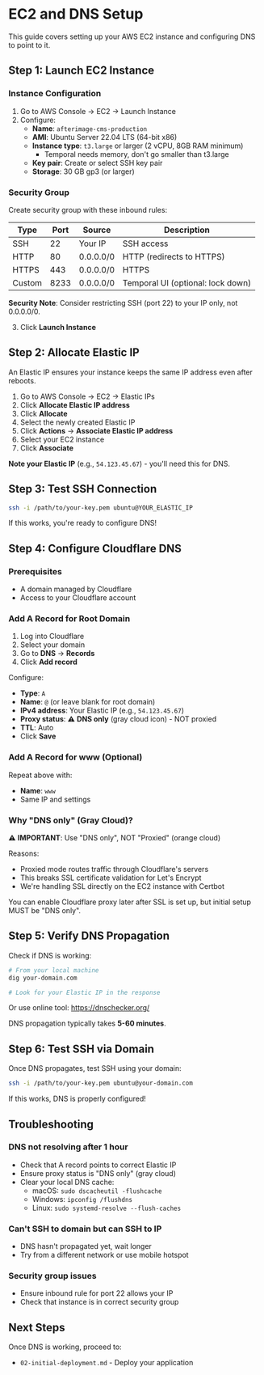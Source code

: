 # EC2 and DNS Setup

This guide covers setting up your AWS EC2 instance and configuring DNS to point to it.

## Step 1: Launch EC2 Instance

### Instance Configuration

1. Go to AWS Console → EC2 → Launch Instance
2. Configure:
   - **Name**: `afterimage-cms-production`
   - **AMI**: Ubuntu Server 22.04 LTS (64-bit x86)
   - **Instance type**: `t3.large` or larger (2 vCPU, 8GB RAM minimum)
     - Temporal needs memory, don't go smaller than t3.large
   - **Key pair**: Create or select SSH key pair
   - **Storage**: 30 GB gp3 (or larger)

### Security Group

Create security group with these inbound rules:

| Type  | Port  | Source    | Description                    |
|-------|-------|-----------|--------------------------------|
| SSH   | 22    | Your IP   | SSH access                     |
| HTTP  | 80    | 0.0.0.0/0 | HTTP (redirects to HTTPS)      |
| HTTPS | 443   | 0.0.0.0/0 | HTTPS                          |
| Custom| 8233  | 0.0.0.0/0 | Temporal UI (optional: lock down) |

**Security Note**: Consider restricting SSH (port 22) to your IP only, not 0.0.0.0/0.

3. Click **Launch Instance**

## Step 2: Allocate Elastic IP

An Elastic IP ensures your instance keeps the same IP address even after reboots.

1. Go to AWS Console → EC2 → Elastic IPs
2. Click **Allocate Elastic IP address**
3. Click **Allocate**
4. Select the newly created Elastic IP
5. Click **Actions** → **Associate Elastic IP address**
6. Select your EC2 instance
7. Click **Associate**

**Note your Elastic IP** (e.g., `54.123.45.67`) - you'll need this for DNS.

## Step 3: Test SSH Connection

```bash
ssh -i /path/to/your-key.pem ubuntu@YOUR_ELASTIC_IP
```

If this works, you're ready to configure DNS!

## Step 4: Configure Cloudflare DNS

### Prerequisites
- A domain managed by Cloudflare
- Access to your Cloudflare account

### Add A Record for Root Domain

1. Log into Cloudflare
2. Select your domain
3. Go to **DNS** → **Records**
4. Click **Add record**

Configure:
- **Type**: `A`
- **Name**: `@` (or leave blank for root domain)
- **IPv4 address**: Your Elastic IP (e.g., `54.123.45.67`)
- **Proxy status**: ⚠️ **DNS only** (gray cloud icon) - NOT proxied
- **TTL**: Auto
- Click **Save**

### Add A Record for www (Optional)

Repeat above with:
- **Name**: `www`
- Same IP and settings

### Why "DNS only" (Gray Cloud)?

⚠️ **IMPORTANT**: Use "DNS only", NOT "Proxied" (orange cloud)

Reasons:
- Proxied mode routes traffic through Cloudflare's servers
- This breaks SSL certificate validation for Let's Encrypt
- We're handling SSL directly on the EC2 instance with Certbot

You can enable Cloudflare proxy later after SSL is set up, but initial setup MUST be "DNS only".

## Step 5: Verify DNS Propagation

Check if DNS is working:

```bash
# From your local machine
dig your-domain.com

# Look for your Elastic IP in the response
```

Or use online tool: https://dnschecker.org/

DNS propagation typically takes **5-60 minutes**.

## Step 6: Test SSH via Domain

Once DNS propagates, test SSH using your domain:

```bash
ssh -i /path/to/your-key.pem ubuntu@your-domain.com
```

If this works, DNS is properly configured!

## Troubleshooting

### DNS not resolving after 1 hour
- Check that A record points to correct Elastic IP
- Ensure proxy status is "DNS only" (gray cloud)
- Clear your local DNS cache:
  - macOS: `sudo dscacheutil -flushcache`
  - Windows: `ipconfig /flushdns`
  - Linux: `sudo systemd-resolve --flush-caches`

### Can't SSH to domain but can SSH to IP
- DNS hasn't propagated yet, wait longer
- Try from a different network or use mobile hotspot

### Security group issues
- Ensure inbound rule for port 22 allows your IP
- Check that instance is in correct security group

## Next Steps

Once DNS is working, proceed to:
- `02-initial-deployment.md` - Deploy your application
